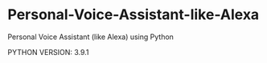 # Personal-Voice-Assistant-like-Alexa

Personal Voice Assistant (like Alexa) using Python

PYTHON VERSION: 3.9.1
